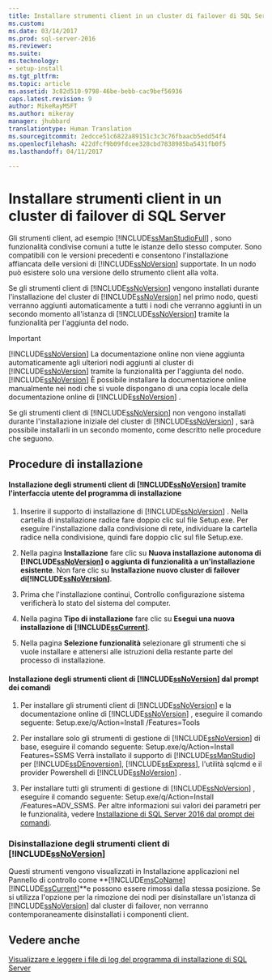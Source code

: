 ```yaml
---
title: Installare strumenti client in un cluster di failover di SQL Server | Microsoft Docs
ms.custom: 
ms.date: 03/14/2017
ms.prod: sql-server-2016
ms.reviewer: 
ms.suite: 
ms.technology:
- setup-install
ms.tgt_pltfrm: 
ms.topic: article
ms.assetid: 3c82d510-9798-46be-bebb-cac9bef56936
caps.latest.revision: 9
author: MikeRayMSFT
ms.author: mikeray
manager: jhubbard
translationtype: Human Translation
ms.sourcegitcommit: 2edcce51c6822a89151c3c3c76fbaacb5edd54f4
ms.openlocfilehash: 422dfcf9b09fdcee328cbd7838985ba5431fb0f5
ms.lasthandoff: 04/11/2017

---
```

# <a name="install-client-tools-on-a-sql-server-failover-cluster"></a>Installare strumenti client in un cluster di failover di SQL Server
  Gli strumenti client, ad esempio [!INCLUDE[ssManStudioFull](../../../includes/ssmanstudiofull-md.md)] , sono funzionalità condivise comuni a tutte le istanze dello stesso computer. Sono compatibili con le versioni precedenti e consentono l'installazione affiancata delle versioni di [!INCLUDE[ssNoVersion](../../../includes/ssnoversion-md.md)] supportate. In un nodo può esistere solo una versione dello strumento client alla volta.  
  
 Se gli strumenti client di [!INCLUDE[ssNoVersion](../../../includes/ssnoversion-md.md)] vengono installati durante l'installazione del cluster di [!INCLUDE[ssNoVersion](../../../includes/ssnoversion-md.md)] nel primo nodo, questi verranno aggiunti automaticamente a tutti i nodi che verranno aggiunti in un secondo momento all'istanza di [!INCLUDE[ssNoVersion](../../../includes/ssnoversion-md.md)] tramite la funzionalità per l'aggiunta del nodo.  
  
> [!IMPORTANT]  
>  [!INCLUDE[ssNoVersion](../../../includes/ssnoversion-md.md)] La documentazione online non viene aggiunta automaticamente agli ulteriori nodi aggiunti al cluster di [!INCLUDE[ssNoVersion](../../../includes/ssnoversion-md.md)] tramite la funzionalità per l'aggiunta del nodo. [!INCLUDE[ssNoVersion](../../../includes/ssnoversion-md.md)] È possibile installare la documentazione online manualmente nei nodi che si vuole dispongano di una copia locale della documentazione online di [!INCLUDE[ssNoVersion](../../../includes/ssnoversion-md.md)] .  
  
 Se gli strumenti client di [!INCLUDE[ssNoVersion](../../../includes/ssnoversion-md.md)] non vengono installati durante l'installazione iniziale del cluster di [!INCLUDE[ssNoVersion](../../../includes/ssnoversion-md.md)] , sarà possibile installarli in un secondo momento, come descritto nelle procedure che seguono.  
  
## <a name="installation-procedures"></a>Procedure di installazione  
  
#### <a name="installing-includessnoversionincludesssnoversion-mdmd-client-tools-using-the-setup-user-interface"></a>Installazione degli strumenti client di [!INCLUDE[ssNoVersion](../../../includes/ssnoversion-md.md)] tramite l'interfaccia utente del programma di installazione  
  
1.  Inserire il supporto di installazione di [!INCLUDE[ssNoVersion](../../../includes/ssnoversion-md.md)] . Nella cartella di installazione radice fare doppio clic sul file Setup.exe. Per eseguire l'installazione dalla condivisione di rete, individuare la cartella radice nella condivisione, quindi fare doppio clic sul file Setup.exe.  
  
2.  Nella pagina **Installazione** fare clic su **Nuova installazione autonoma di [!INCLUDE[ssNoVersion](../../../includes/ssnoversion-md.md)] o aggiunta di funzionalità a un'installazione esistente**. Non fare clic su **Installazione nuovo cluster di failover di[!INCLUDE[ssNoVersion](../../../includes/ssnoversion-md.md)]**.  
  
3.  Prima che l'installazione continui, Controllo configurazione sistema verificherà lo stato del sistema del computer.  
  
4.  Nella pagina **Tipo di installazione** fare clic su **Esegui una nuova installazione di [!INCLUDE[ssCurrent](../../../includes/sscurrent-md.md)]**.  
  
5.  Nella pagina **Selezione funzionalità** selezionare gli strumenti che si vuole installare e attenersi alle istruzioni della restante parte del processo di installazione.  
  
#### <a name="installing-includessnoversionincludesssnoversion-mdmd-client-tools-at-the-command-prompt"></a>Installazione degli strumenti client di [!INCLUDE[ssNoVersion](../../../includes/ssnoversion-md.md)] dal prompt dei comandi  
  
1.  Per installare gli strumenti client di [!INCLUDE[ssNoVersion](../../../includes/ssnoversion-md.md)] e la documentazione online di [!INCLUDE[ssNoVersion](../../../includes/ssnoversion-md.md)] , eseguire il comando seguente: Setup.exe/q/Action=Install /Features=Tools  
  
2.  Per installare solo gli strumenti di gestione di [!INCLUDE[ssNoVersion](../../../includes/ssnoversion-md.md)] di base, eseguire il comando seguente: Setup.exe/q/Action=Install Features=SSMS Verrà installato il supporto di [!INCLUDE[ssManStudio](../../../includes/ssmanstudio-md.md)] per [!INCLUDE[ssDEnoversion](../../../includes/ssdenoversion-md.md)], [!INCLUDE[ssExpress](../../../includes/ssexpress-md.md)], l'utilità sqlcmd e il provider Powershell di [!INCLUDE[ssNoVersion](../../../includes/ssnoversion-md.md)] .  
  
3.  Per installare tutti gli strumenti di gestione di [!INCLUDE[ssNoVersion](../../../includes/ssnoversion-md.md)] , eseguire il comando seguente: Setup.exe/q/Action=Install /Features=ADV_SSMS. Per altre informazioni sui valori dei parametri per le funzionalità, vedere [Installazione di SQL Server 2016 dal prompt dei comandi](../../../database-engine/install-windows/install-sql-server-2016-from-the-command-prompt.md).  
  
### <a name="uninstalling-includessnoversionincludesssnoversion-mdmd-client-tools"></a>Disinstallazione degli strumenti client di [!INCLUDE[ssNoVersion](../../../includes/ssnoversion-md.md)]  
 Questi strumenti vengono visualizzati in Installazione applicazioni nel Pannello di controllo come **[!INCLUDE[msCoName](../../../includes/msconame-md.md)][!INCLUDE[ssCurrent](../../../includes/sscurrent-md.md)]**e possono essere rimossi dalla stessa posizione. Se si utilizza l'opzione per la rimozione dei nodi per disinstallare un'istanza di [!INCLUDE[ssNoVersion](../../../includes/ssnoversion-md.md)] dal cluster di failover, non verranno contemporaneamente disinstallati i componenti client.  
  
## <a name="see-also"></a>Vedere anche  
 [Visualizzare e leggere i file di log del programma di installazione di SQL Server](../../../database-engine/install-windows/view-and-read-sql-server-setup-log-files.md)  
  
  
